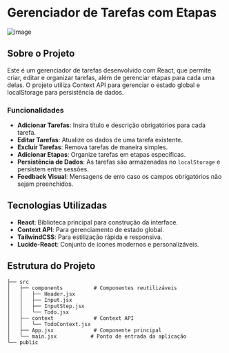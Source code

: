 # Gerenciador de Tarefas com Etapas  

![image](https://github.com/user-attachments/assets/8ef582e1-7011-47ad-b9d2-d016a155e4ae)

## Sobre o Projeto  

Este é um gerenciador de tarefas desenvolvido com React, que permite criar, editar e organizar tarefas, além de gerenciar etapas para cada uma delas. O projeto utiliza Context API para gerenciar o estado global e localStorage para persistência de dados.  

### Funcionalidades  
- **Adicionar Tarefas**: Insira título e descrição obrigatórios para cada tarefa.  
- **Editar Tarefas**: Atualize os dados de uma tarefa existente.  
- **Excluir Tarefas**: Remova tarefas de maneira simples.  
- **Adicionar Etapas**: Organize tarefas em etapas específicas.  
- **Persistência de Dados**: As tarefas são armazenadas no `localStorage` e persistem entre sessões.  
- **Feedback Visual**: Mensagens de erro caso os campos obrigatórios não sejam preenchidos.  

## Tecnologias Utilizadas  
- **React**: Biblioteca principal para construção da interface.  
- **Context API**: Para gerenciamento de estado global.  
- **TailwindCSS**: Para estilização rápida e responsiva.  
- **Lucide-React**: Conjunto de ícones modernos e personalizáveis.  

## Estrutura do Projeto  
```plaintext
├── src
│   ├── components          # Componentes reutilizáveis
│   │   ├── Header.jsx      
│   │   ├── Input.jsx       
│   │   ├── InputStep.jsx   
│   │   └── Todo.jsx        
│   ├── context             # Context API
│   │   └── TodoContext.jsx 
│   ├── App.jsx             # Componente principal
│   └── main.jsx           # Ponto de entrada da aplicação
└── public
